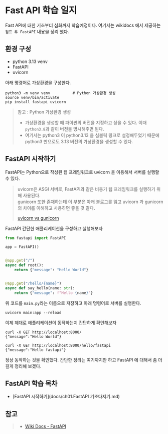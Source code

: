 # Fast API 학습 일지 

Fast API에 대한 기초부터 심화까지 학습예정이다. 여기서는 wikidocs 에서 제공하는 `점프 투 FastAPI` 내용을 정리 했다.  

## 환경 구성 

- python 3.13 venv
- FastAPI
- uvicorn

아래 명령어로 가상환경을 구성한다.

```shell
python3 -m venv venv          # Python 가상환경 생성
source venv/bin/activate      
pip install fastapi uvicorn   
```
> 참고 : Python 가상환경 생성
> - 가상환경을 생성할 때 파이썬의 버전을 지정하고 싶을 수 있다. 이때 `python3.8`과 같이 버전을 명시해주면 된다.
> - 여기서는 python3 이 python3.13 을 심볼릭 링크로 설정해두었기 때문에 python3 만으로도 3.13 버전의 가상환경을 생성할 수 있다.

## FastAPI 시작하기

FastAPI는 Python으로 작성된 웹 프레임워크로 uvicorn 을 이용해서 서버를 실행할 수 있다. 

> uvicorn은 ASGI 서버로, FastAPI와 같은 비동기 웹 프레임워크를 실행하기 위해 사용된다.<br/>
> gunicorn 또한 존재하는데 이 부분은 아래 블로그를 읽고 uvicorn 과 gunicorn의 차이를 이해하고 사용하면 좋을 것 같다.
> 
> [uvicorn vs gunicorn](https://velog.io/@jomminii/fastapi-gunicorn-uvicorn-workers)

FastAPI 간단한 애플리케이션을 구성하고 실행해보자 

```python
from fastapi import FastAPI

app = FastAPI()


@app.get("/")
async def root():
    return {"message": "Hello World"}


@app.get("/hello/{name}")
async def say_hello(name: str):
    return {"message": f"Hello {name}"}
```

위 코드를 `main.py`라는 이름으로 저장하고 아래 명령어로 서버를 실행한다.

```shell
uvicorn main:app --reload
```

이제 제대로 애플리케이션이 동작하는지 간단하게 확인해보자 

```shell
curl -X GET http://localhost:8000/
{"message":"Hello World"}

curl -X GET http://localhost:8000/hello/fastapi
{"message":"Hello fastapi"}
```

정상 동작하는 것을 확인했다. 간단한 정리는 여기까지만 하고 FastAPI 에 대해서 좀 더 깊게 정리해 보겠다.  

## FastAPI 학습 목차 

- [FastAPI 시작하기](docs/ch01.FastAPI 기초다지기.md)



## 참고
> - [Wiki Docs - FastAPI](https://wikidocs.net/book/8531)